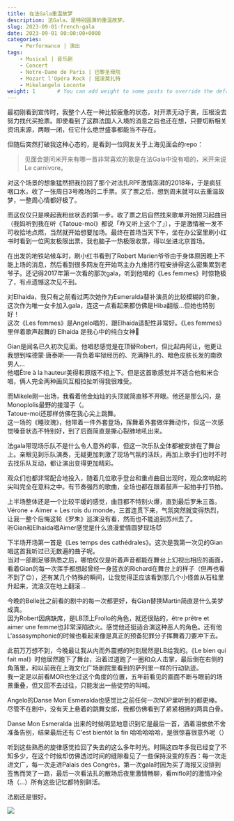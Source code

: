 ```yaml
---
title: 在法Gala重温故梦
description: 法Gala，是特别圆满的重温故梦。
slug: 2023-09-01-french-gala
date: 2023-09-01 00:00:00+0000
categories:
    - Performance | 演出
tags:
    - Musical | 音乐剧
    - Concert
    - Notre-Dame de Paris | 巴黎圣母院
    - Mozart l'Opéra Rock | 摇滚莫扎特
    - Mikelangelo Loconte
weight: 1       # You can add weight to some posts to override the default sorting (date descending)
---
```

最初刚看到宣传时，我整个人在一种比较疲惫的状态，对开票无动于衷，压根没去努力找代买抢票。即使看到了这群法国人入境的消息之后也还在想，只要切断相关资讯来源，两眼一闭，任它什么绝世盛事都能当不存在。

但随后突然打破我这种心态的，是看到一位网友关于上海见面会的repo：
>见面会提问米开来有哪一首非常喜欢的歌是在法Gala中没有唱的，米开来说Le carnivore。

对这个场景的想象猛然把我拉回了那个对法扎RPF激情澎湃的2018年，于是疯狂咽口水，收了一张周日3号晚场的二手票。买了票之后，想到周末就可以去重温故梦，一整周心情都好极了。  

而这仅仅只是唤起我粉丝状态的第一步。收了票之后自然找来歌单开始预习起曲目（我妈听到我在听《Tatoue-moi》都说「咋又听上这个了」），于是激情被一发不可收拾地点燃，当然就开始想要加场。最终在首场当天下午，坐在办公室里刷小红书时看到一位网友极限出票，我也脑子一热极限收票，得以坐进北京首场。

在出发的地铁站候车时，刷小红书看到了Robert Marien爷爷由于身体原因晚上不能上场的消息，然后看到很多网友在开始骂主办九维把行程安排得这么密集累到老爷子。还记得2017年第一次看的那次gala，听到他唱的《Les femmes》时惊艳极了，有点遗憾这次见不到。

对Elhaida，我只有之前看过两次她作为Esmeralda替补演员的比较模糊的印象，这次作为唯一女卡加入gala，连这一点看起来都仿佛是Hiba翻版…但她也特别好！  
这次《Les femmes》是Angelo唱的，跟Elhaida适配性非常好。《Les femmes》里伴着歌声起舞的 Elhaida 是我心中的纯白女神🥰

Gian是闻名已久初次见面。他唱悲感觉是在顶替Robert，但比起冉阿让，他更让我想到埃德蒙·唐泰斯——背负着牢狱经历的、充满挣扎的、暗色皮肤长发的南欧男人…  
他唱Être à la hauteur美得和原版不相上下。但是这首歌感觉并不适合他和米合唱，俩人完全两种画风互相拉扯听得我很难受。

而Mikele刚一出场，我看着他金灿灿的头顶就简直移不开眼。他还是那么闪，是Monoplolis最野的接溜子（。  
Tatoue-moi还那样仿佛在我心尖上跳舞。  
这一场的《睡玫瑰》，他带着一件外套登场，挥舞着外套做伴舞动作，但这一次感觉嗓音状态不特别好，到了后面简直是撕心裂肺地吼出来。

法gala带现场乐队不是什么令人意外的事，但这一次乐队全体都被安排在了舞台上。亲眼见到乐队演奏，无疑更加刺激了现场气氛的活跃，再加上歌手们也时不时去找乐队互动，都让演出变得更加精彩。

观众们也都非常配合地投入，随着几位歌手登台和重点曲目出现时，观众席响起的尖叫完全在意料之中。有节奏强烈的歌曲，全场也都在跟着鼓声一起拍手打节拍。

上半场整体还是一个比较平缓的感觉，曲目都不特别火爆，直到最后罗朱三首。Vérone + Aimer + Les rois du monde，三首连贯下来，气氛突然就变得热烈，让我一整个后悔这轮《罗朱》巡演没有看，然而也不能追到苏州去了。  
听Gian和Elhaida唱Aimer感觉是什么浪漫爱情圆梦现场😈

下半场开场第一首是《Les temps des cathédrales》。这次是我第一次见的Gian唱这首我听过已无数遍的曲子呢。​  
当对一部剧足够熟悉之后，哪怕仅仅是听着声音都能在舞台上幻视出相应的画面，看着Gian的每一次挥手都想起曾经一身蓝衣的Richard在舞台上的样子（但再也看不到了😌），还有某几个特殊的瞬间，让我觉得正应该看到那几个小怪兽从石柱里升起来，流浪汉在地上翻滚…

今晚的Belle比之前看的剧中的每一次都更好，有Gian替换Martin简直是什么美梦成真。  
因为Robert因病缺席，是LB顶上Frollo的角色，就还很贴的，être prêtre et aimer une femme也非常深陷欲火。感觉他还挺适合演这种恶人的角色。还有他L'assasymphonie的时候也看起来像是真正的预备犯罪分子挥舞着刀要冲下去。

此前万万想不到，今晚最让我从内而外震撼的时刻居然是LB给我的。《Le bien qui fait mal》时他居然跑下了舞台，沿着过道跑了一圈和众人击掌，最后倒在右侧的角落里，和以前我在上海文化广场剧院里看到的萨列里一样的行动轨迹。  
我一定是以前看MOR也坐过这个角度的位置，五年前看见的画面不断与眼前的场景重叠，但又回不去过往，只能发出一些徒劳的叫喊。

Angelo的Danse Mon Esmeralda也感觉比之前任何一次NDP里听到的都更棒。尽管不在剧中，没有天上悬着的跳舞女郎，我都仿佛看到了紧紧相拥的两具白骨。

Danse Mon Esmeralda 出来的时候明显地意识到它是最后一首，洒着泪依依不舍准备告别，结果最后还有 C'est bientôt la fin 哈哈哈哈哈，是很惊喜很意外呢（）

听到这些熟悉的旋律感觉捡回了失去的这么多年时光。时隔这四年多我已经变了不知多少，在这个时候却仿佛透过时间的缝隙看见了一些保持没变的东西：每一次走进文广，每一次走进Palais des Congrès，第一次gala时因为买了海报又没排到签售而哭了一路，最后一次看法扎的散场后夜里激情畅聊，看miflo时的激情冲全场（…）所有这些记忆都特别鲜活。

法剧还是很好。

![](https://nautiliblog.files.wordpress.com/2023/09/image-10.png)